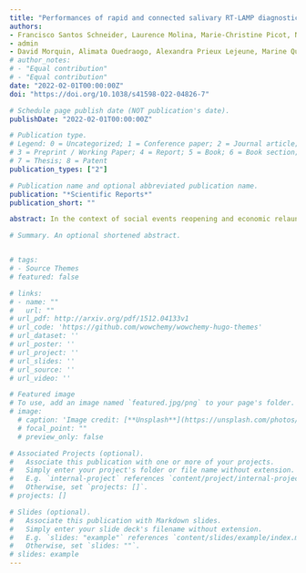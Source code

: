 ```yaml
---
title: "Performances of rapid and connected salivary RT-LAMP diagnostic test for SARS-CoV-2 infection in ambulatory screening"
authors:
- Francisco Santos Schneider, Laurence Molina, Marie-Christine Picot, Nicolas L’Helgoualch, Julien Espeut, Pierre Champigneux, Mellis Alali, Julie Baptiste, Lise Cardeur, Christophe Carniel, Martin Davy, Daniel Dedisse, Benjamin Dubuc, Hugo Fenech, Vincent Foulongne, Carole Fruchart Gaillard, Florence Galtier, Alain Makinson, Grégory Marin
- admin
- David Morquin, Alimata Ouedraogo, Alexandra Prieux Lejeune, Marine Quenot, Pierre Keiflin, Francisco Checa Robles, Carolina Rodrigues Rego, Nicolas Salvetat, Charline Trento, Diana Vetter, Franck Molina & Jacques Reynes
# author_notes:
# - "Equal contribution"
# - "Equal contribution"
date: "2022-02-01T00:00:00Z"
doi: "https://doi.org/10.1038/s41598-022-04826-7"

# Schedule page publish date (NOT publication's date).
publishDate: "2022-02-01T00:00:00Z"

# Publication type.
# Legend: 0 = Uncategorized; 1 = Conference paper; 2 = Journal article;
# 3 = Preprint / Working Paper; 4 = Report; 5 = Book; 6 = Book section;
# 7 = Thesis; 8 = Patent
publication_types: ["2"]

# Publication name and optional abbreviated publication name.
publication: "*Scientific Reports*"
publication_short: ""

abstract: In the context of social events reopening and economic relaunch, sanitary surveillance of SARS-CoV-2 infection is still required. Here, we evaluated the diagnostic performances of a rapid, extraction-free and connected reverse-transcription loop-mediated isothermal amplification (RT-LAMP) assay on saliva. Nasopharyngeal (NP) swabs and saliva from 443 outpatients were collected simultaneously and tested by reverse-transcription quantitative PCR (RT-qPCR) as reference standard test. Seventy-one individuals (16.0%) were positive by NP and/or salivary RT-qPCR. Sensitivity and specificity of salivary RT-LAMP were 85.9% (95%CI 77.8–94.0%) and 99.5% (98.7–100%), respectively. Performances were similar for symptomatic and asymptomatic participants. Moreover, SARS-CoV-2 genetic variants were analyzed and no dominant mutation in RT-LAMP primer region was observed during the period of the study. We demonstrated that this RT-LAMP test on self-collected saliva is reliable for SARS-CoV-2 detection. This simple connected test with optional automatic results transfer to health authorities is unique and opens the way to secure professional and social events in actual context of economics restart.

# Summary. An optional shortened abstract.


# tags:
# - Source Themes
# featured: false

# links:
# - name: ""
#   url: ""
# url_pdf: http://arxiv.org/pdf/1512.04133v1
# url_code: 'https://github.com/wowchemy/wowchemy-hugo-themes'
# url_dataset: ''
# url_poster: ''
# url_project: ''
# url_slides: ''
# url_source: ''
# url_video: ''

# Featured image
# To use, add an image named `featured.jpg/png` to your page's folder. 
# image:
  # caption: 'Image credit: [**Unsplash**](https://unsplash.com/photos/jdD8gXaTZsc)'
  # focal_point: ""
  # preview_only: false

# Associated Projects (optional).
#   Associate this publication with one or more of your projects.
#   Simply enter your project's folder or file name without extension.
#   E.g. `internal-project` references `content/project/internal-project/index.md`.
#   Otherwise, set `projects: []`.
# projects: []

# Slides (optional).
#   Associate this publication with Markdown slides.
#   Simply enter your slide deck's filename without extension.
#   E.g. `slides: "example"` references `content/slides/example/index.md`.
#   Otherwise, set `slides: ""`.
# slides: example
---
```

